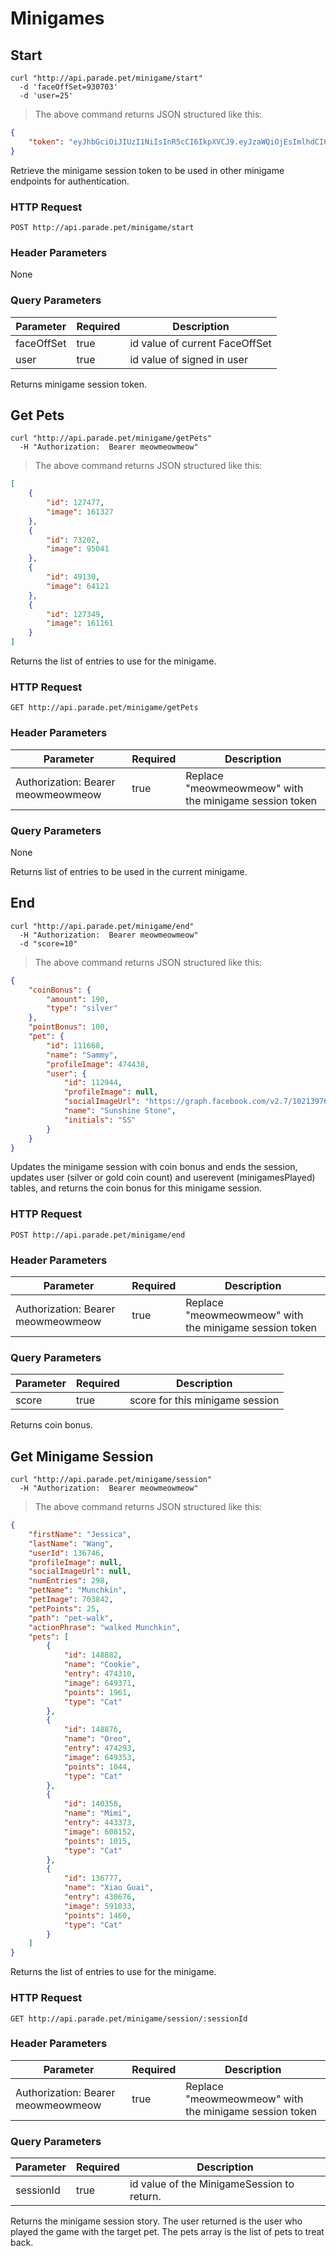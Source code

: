 # Minigames

## Start

```shell
curl "http://api.parade.pet/minigame/start"
  -d 'faceOffSet=930703'
  -d 'user=25'
```

> The above command returns JSON structured like this:

```json
{
    "token": "eyJhbGciOiJIUzI1NiIsInR5cCI6IkpXVCJ9.eyJzaWQiOjEsImlhdCI6MTQ5NzkwMDY5NH0.2Iwv-6tXzy5CHz1mC8opIDrCF0v5L8Pn8fnp9GrjwB4"
}
```

Retrieve the minigame session token to be used in other minigame endpoints for authentication.

### HTTP Request

`POST http://api.parade.pet/minigame/start`

### Header Parameters

None

### Query Parameters

Parameter | Required | Description
--------- | ------- | -----------
faceOffSet | true | id value of current FaceOffSet
user | true | id value of signed in user

<aside class="success">
Returns minigame session token.
</aside>

## Get Pets

```shell
curl "http://api.parade.pet/minigame/getPets"
  -H "Authorization:  Bearer meowmeowmeow"
```

> The above command returns JSON structured like this:

```json
[
    {
        "id": 127477,
        "image": 161327
    },
    {
        "id": 73202,
        "image": 95041
    },
    {
        "id": 49130,
        "image": 64121
    },
    {
        "id": 127349,
        "image": 161161
    }
]
```

Returns the list of entries to use for the minigame.

### HTTP Request

`GET http://api.parade.pet/minigame/getPets`

### Header Parameters

Parameter | Required | Description
--------- | ------- | -----------
Authorization:  Bearer meowmeowmeow | true | Replace "meowmeowmeow" with the minigame session token


### Query Parameters

None

<aside class="success">
Returns list of entries to be used in the current minigame.
</aside>

## End

```shell
curl "http://api.parade.pet/minigame/end"
  -H "Authorization:  Bearer meowmeowmeow"
  -d "score=10"
```

> The above command returns JSON structured like this:

```json
{
    "coinBonus": {
        "amount": 190,
        "type": "silver"
    },
    "pointBonus": 100,
    "pet": {
        "id": 111668,
        "name": "Sammy",
        "profileImage": 474438,
        "user": {
            "id": 112944,
            "profileImage": null,
            "socialImageUrl": "https://graph.facebook.com/v2.7/10213976261738231/picture?height=100&width=100",
            "name": "Sunshine Stone",
            "initials": "SS"
        }
    }
}
```

Updates the minigame session with coin bonus and ends the session, updates user (silver or gold coin count) and userevent (minigamesPlayed) tables, and returns the coin bonus for this minigame session.

### HTTP Request

`POST http://api.parade.pet/minigame/end`

### Header Parameters

Parameter | Required | Description
--------- | ------- | -----------
Authorization:  Bearer meowmeowmeow | true | Replace "meowmeowmeow" with the minigame session token


### Query Parameters

Parameter | Required | Description
--------- | ------- | -----------
score | true | score for this minigame session

<aside class="success">
Returns coin bonus.
</aside>

## Get Minigame Session

```shell
curl "http://api.parade.pet/minigame/session"
  -H "Authorization:  Bearer meowmeowmeow"
```

> The above command returns JSON structured like this:

```json
{
    "firstName": "Jessica",
    "lastName": "Wang",
    "userId": 136746,
    "profileImage": null,
    "socialImageUrl": null,
    "numEntries": 298,
    "petName": "Munchkin",
    "petImage": 703842,
    "petPoints": 25,
    "path": "pet-walk",
    "actionPhrase": "walked Munchkin",
    "pets": [
        {
            "id": 148882,
            "name": "Cookie",
            "entry": 474310,
            "image": 649371,
            "points": 1961,
            "type": "Cat"
        },
        {
            "id": 148876,
            "name": "Oreo",
            "entry": 474293,
            "image": 649353,
            "points": 1044,
            "type": "Cat"
        },
        {
            "id": 140358,
            "name": "Mimi",
            "entry": 443373,
            "image": 608152,
            "points": 1015,
            "type": "Cat"
        },
        {
            "id": 136777,
            "name": "Xiao Guai",
            "entry": 430676,
            "image": 591033,
            "points": 1460,
            "type": "Cat"
        }
    ]
}
```

Returns the list of entries to use for the minigame.

### HTTP Request

`GET http://api.parade.pet/minigame/session/:sessionId`

### Header Parameters

Parameter | Required | Description
--------- | ------- | -----------
Authorization:  Bearer meowmeowmeow | true | Replace "meowmeowmeow" with the minigame session token


### Query Parameters
Parameter | Required | Description
--------- | ------- | -----------
sessionId | true | id value of the MinigameSession to return.


<aside class="success">
Returns the minigame session story.  The user returned is the user who played the game with the target pet.  The pets array is the list of pets to treat back.  
</aside>



